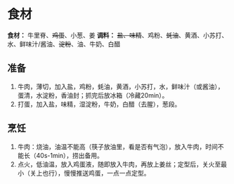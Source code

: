 # 食材

**食材：** 牛里脊、~~鸡蛋~~、小葱、姜
**调料：** ~~盐、味精~~、鸡粉、~~蚝油~~、黄酒、小苏打、水、鲜味汁/酱油、~~淀粉~~、油、牛奶、白醋

## 准备

1. 牛肉，薄切，加入盐，鸡粉，蚝油，黄酒，小苏打，水，鲜味汁（或酱油），蛋清，水淀粉，香油封；抓完后放冰箱（冷藏20min）。
2. 打蛋，加入盐，味精，湿淀粉，牛奶，白醋（去腥），葱段。

## 烹饪

1. 牛肉：烧油，油温不能高（筷子放油里，看是否有气泡），放入牛肉，时间不能长（40s-1min），捞出备用。
2. 点火，低油温，放入鸡蛋液，随即放入牛肉，再放上姜丝；定型后，关火至最小（关上也行），慢慢推送鸡蛋，一点一点定型。

